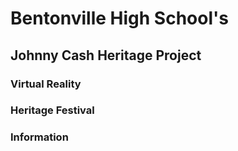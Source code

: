 # Bentonville High School's

## Johnny Cash Heritage Project

###  Virtual Reality
### Heritage Festival 
### Information
